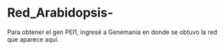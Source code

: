 # Red_Arabidopsis-
Para obtener el gen PEI1, ingresé a Genemania en donde se obtuvo la red que aparece aquí. 
